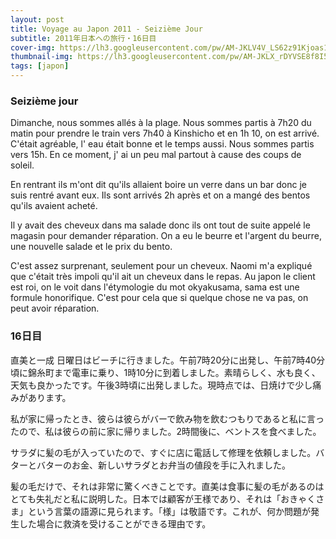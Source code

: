 ```yaml
---
layout: post
title: Voyage au Japon 2011 - Seizième Jour
subtitle: 2011年日本への旅行・16日目
cover-img: https://lh3.googleusercontent.com/pw/AM-JKLV4V_LS62z91Kjoas1D9CvWU1Nj_YUINvineXsj9gbNN3hO8p1kNFE9n72aum0B2CyxlTyGay7OsRqNBccz14iUQFXWAhDflGVhYi_ljLBtQgB1e3ebSXalqT8NW_oF_eut3xJr-kckEIjJ7noFoVeI=w2160-h1216-no?authuser=0
thumbnail-img: https://lh3.googleusercontent.com/pw/AM-JKLX_rDYVSE8f8I5ws70vGqZsU74TvOLelz0wnksVdHwfN2mlRGMdcEBjHXH_r9axTnyZhwluK90Em08pcF_7G7JUyE_VFmrwR5sGMp8zu1mPAx8uLtY3wwjt45PX4yvsCn1LrcuansCeD8bL8y0I2h1W=w2160-h1216-no?authuser=0
tags: [japon]
---
```


### Seizième jour

Dimanche, nous sommes allés à la plage. Nous sommes partis à 7h20 du matin pour prendre le train vers 7h40 à Kinshicho et en 1h 10, on est arrivé. C'était agréable, l' eau était bonne et le temps aussi. Nous sommes partis vers 15h. En ce moment, j' ai un peu mal partout à cause des coups de soleil. 

En rentrant ils m'ont dit qu'ils allaient boire un verre dans un bar donc je suis rentré avant eux. Ils sont arrivés 2h après et on a mangé des bentos qu'ils avaient acheté. 

Il y avait des cheveux dans ma salade donc ils ont tout de suite appelé le magasin pour demander réparation. On a eu le beurre et l'argent du beurre, une nouvelle salade et le prix du bento. 

C'est assez surprenant, seulement pour un cheveux. Naomi m'a expliqué que c'était très impoli qu'il ait un cheveux dans le repas. Au japon le client est roi, on le voit dans l'étymologie du mot okyakusama, sama est une formule honorifique. C'est pour cela que si quelque chose ne va pas, on peut avoir réparation. 

### 16日目

直美と一成
日曜日はビーチに行きました。午前7時20分に出発し、午前7時40分頃に錦糸町まで電車に乗り、1時10分に到着しました。素晴らしく、水も良く、天気も良かったです。午後3時頃に出発しました。現時点では、日焼けで少し痛みがあります。

私が家に帰ったとき、彼らは彼らがバーで飲み物を飲むつもりであると私に言ったので、私は彼らの前に家に帰りました。2時間後に、ベントスを食べました。

サラダに髪の毛が入っていたので、すぐに店に電話して修理を依頼しました。バターとバターのお金、新しいサラダとお弁当の値段を手に入れました。

髪の毛だけで、それは非常に驚くべきことです。直美は食事に髪の毛があるのはとても失礼だと私に説明した。日本では顧客が王様であり、それは「おきゃくさま」という言葉の語源に見られます。「様」は敬語です。これが、何か問題が発生した場合に救済を受けることができる理由です。